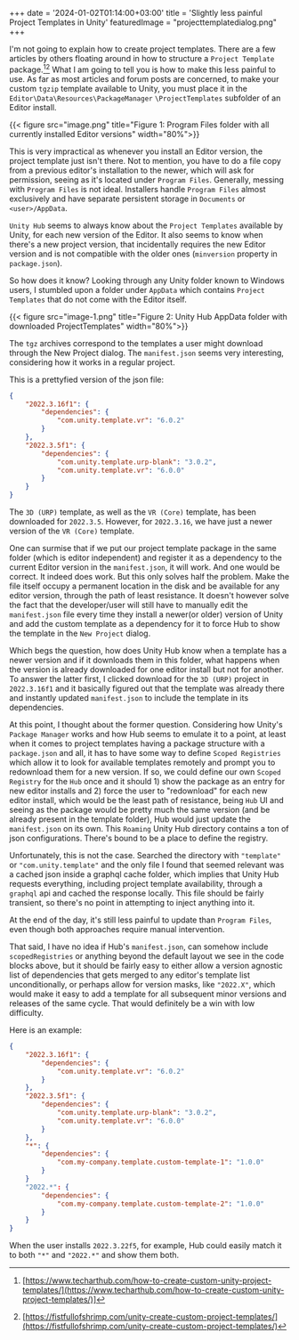 +++
date = '2024-01-02T01:14:00+03:00'
title = 'Slightly less painful Project Templates in Unity'
featuredImage = "projecttemplatedialog.png"
+++

I'm not going to explain how to create project templates. There are a few articles by others floating around in how to structure a `Project Template` package.[^1][^2] What I am going to tell you is how to make this less painful to use. As far as most articles and forum posts are concerned, to make your custom `tgzip` template available to Unity, you must place it in the `Editor\Data\Resources\PackageManager`
`\ProjectTemplates` subfolder of an Editor install.

{{< figure src="image.png" title="Figure 1: Program Files folder with all currently installed Editor versions" width="80%">}}

This is very impractical as whenever you install an Editor version, the project template just isn't there. Not to mention, you have to do a file copy from a previous editor's installation to the newer, which will ask for permission, seeing as it's located under `Program Files`. Generally, messing with `Program Files` is not ideal. Installers handle `Program Files` almost exclusively and have separate persistent storage in `Documents` or `<user>/AppData`.

`Unity Hub` seems to always know about the `Project Templates` available by Unity, for each new version of the Editor. It also seems to know when there's a new project version, that incidentally requires the new Editor version and is not compatible with the older ones (`minversion` property in `package.json`).

So how does it know? Looking through any Unity folder known to Windows users, I stumbled upon a folder under `AppData` which contains `Project Templates` that do not come with the Editor itself.

{{< figure src="image-1.png" title="Figure 2: Unity Hub AppData folder with downloaded ProjectTemplates" width="80%">}}

The `tgz` archives correspond to the templates a user might download through the New Project dialog. The `manifest.json` seems very interesting, considering how it works in a regular project.

This is a prettyfied version of the json file:

```json
{
    "2022.3.16f1": {
        "dependencies": {
            "com.unity.template.vr": "6.0.2"
        }
    },
    "2022.3.5f1": {
        "dependencies": {
            "com.unity.template.urp-blank": "3.0.2",
            "com.unity.template.vr": "6.0.0"
        }
    }
}
```

The `3D (URP)` template, as well as the `VR (Core)` template, has been downloaded for `2022.3.5`. However, for `2022.3.16`, we have just a newer version of the `VR (Core)` template.

One can surmise that if we put our project template package in the same folder (which is editor independent) and register it as a dependency to the current Editor version in the `manifest.json`, it will work. And one would be correct. It indeed does work. But this only solves half the problem. Make the file itself occupy a permanent location in the disk and be available for any editor version, through the path of least resistance. It doesn't however solve the fact that the developer/user will still have to manually edit the `manifest.json` file every time they install a newer(or older) version of Unity and add the custom template as a dependency for it to force Hub to show the template in the `New Project` dialog.

Which begs the question, how does Unity Hub know when a template has a newer version and if it downloads them in this folder, what happens when the version is already downloaded for one editor install but not for another. To answer the latter first, I clicked download for the `3D (URP)` project in `2022.3.16f1` and it basically figured out that the template was already there and instantly updated `manifest.json` to include the template in its dependencies.

At this point, I thought about the former question. Considering how Unity's `Package Manager` works and how Hub seems to emulate it to a point, at least when it comes to project templates having a package structure with a `package.json` and all, it has to have some way to define `Scoped Registries` which allow it to look for available templates remotely and prompt you to redownload them for a new version. If so, we could define our own `Scoped Registry` for the `Hub` once and it should 1) show the package as an entry for new editor installs and 2) force the user to "redownload" for each new editor install, which would be the least path of resistance, being `Hub` UI and seeing as the package would be pretty much the same version (and be already present in the template folder), Hub would just update the `manifest.json` on its own. This `Roaming` Unity Hub directory contains a ton of json configurations. There's bound to be a place to define the registry.

Unfortunately, this is not the case. Searched the directory with `"template"` or `"com.unity.template"` and the only file I found that seemed relevant was a cached json inside a graphql cache folder, which implies that Unity Hub requests everything, including project template availability, through a `graphql` api and cached the response locally. This file should be fairly transient, so there's no point in attempting to inject anything into it.

At the end of the day, it's still less painful to update than `Program Files`, even though both approaches require manual intervention.

That said, I have no idea if Hub's `manifest.json`, can somehow include `scopedRegistries` or anything beyond the default layout we see in the code blocks above, but it should be fairly easy to either allow a version agnostic list of dependencies that gets merged to any editor's template list unconditionally, or perhaps allow for version masks, like `"2022.X"`, which would make it easy to add a template for all subsequent minor versions and releases of the same cycle. That would definitely be a win with low difficulty.

Here is an example:

```json
{
    "2022.3.16f1": {
        "dependencies": {
            "com.unity.template.vr": "6.0.2"
        }
    },
    "2022.3.5f1": {
        "dependencies": {
            "com.unity.template.urp-blank": "3.0.2",
            "com.unity.template.vr": "6.0.0"
        }
    },
    "*": {
        "dependencies": {
            "com.my-company.template.custom-template-1": "1.0.0"
        }
    }
    "2022.*": {
        "dependencies": {
            "com.my-company.template.custom-template-2": "1.0.0"
        }
    }
}
```

When the user installs `2022.3.22f5`, for example, Hub could easily match it to both `"*"` and `"2022.*"` and show them both.

[^1]: [https://www.techarthub.com/how-to-create-custom-unity-project-templates/](https://www.techarthub.com/how-to-create-custom-unity-project-templates/)]
[^2]: [https://fistfullofshrimp.com/unity-create-custom-project-templates/](https://fistfullofshrimp.com/unity-create-custom-project-templates/)
